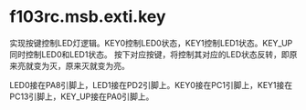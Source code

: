 # f103rc.msb.exti.key

实现按键控制LED灯逻辑。KEY0控制LED0状态，KEY1控制LED1状态。KEY_UP同时控制LED0和LED1状态。
按下对应按键，将控制其对应的LED状态反转，即原来亮就变为灭，原来灭就变为亮。

LED0接在PA8引脚上，LED1接在PD2引脚上。KEY0接在PC1引脚上，KEY1接在PC13引脚上，KEY_UP接在PA0引脚上。
